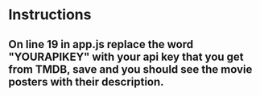 # Instructions

## On line 19 in app.js replace the word "YOURAPIKEY" with your api key that you get from TMDB, save and you should see the movie posters with their description.

